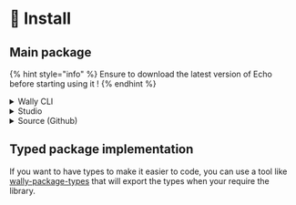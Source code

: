 # 🔨 Install

## Main package

{% hint style="info" %}
Ensure to download the latest version of Echo before starting using it !
{% endhint %}

<details>

<summary>Wally CLI</summary>

1. Make sure you have [Wally ](https://wally.run)installed
2. Into the `wally.toml` file add the package\
   `echo = "zoykad/echo@0.1.4"`
3. Run `wally install` to install the package

</details>

<details>

<summary>Studio</summary>

1. Ensure the [wally plugin](https://create.roblox.com/store/asset/15129321534/Wally-Plugin) is installed
2. Type `zoykad/echo` into the textbox
3. Install the latest version

</details>

<details>

<summary>Source (Github)</summary>

1. Download the latest version of the package from the [github repository](https://github.com/Divine-Legacy/echo)
2. Extract the downloaded folder
3. Put the "Packages" folder into ReplicatedStorage and the src folder on a client/server shared space

</details>

## Typed package implementation

If you want to have types to make it easier to code, you can use a tool like [wally-package-types](https://github.com/JohnnyMorganz/wally-package-types) that will export the types when your require the library.
